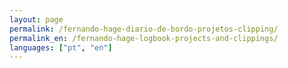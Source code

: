 ```yaml
---
layout: page
permalink: /fernando-hage-diario-de-bordo-projetos-clipping/
permalink_en: /fernando-hage-logbook-projects-and-clippings/
languages: ["pt", "en"]
---
```

